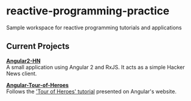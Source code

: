 # reactive-programming-practice
Sample workspace for reactive programming tutorials and applications


## Current Projects

**[Angular2-HN](/angular2-hn)**  
A small application using Angular 2 and RxJS. It acts as a simple Hacker News client.

**[Angular-Tour-of-Heroes](/angular-tour-of-heroes)**  
Follows the ['Tour of Heroes' tutorial](https://angular.io/tutorial) presented on Angular's website.
